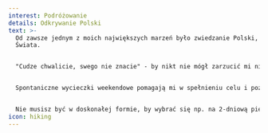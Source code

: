 ```yaml
---
interest: Podróżowanie
details: Odkrywanie Polski
text: >-
  Od zawsze jednym z moich największych marzeń było zwiedzanie Polski, Europy i
  Świata. 


  "Cudze chwalicie, swego nie znacie" - by nikt nie mógł zarzucić mi nieznajomości naszego pięknego kraju, póki co realizuję 1. etap mojego planu. 


  Spontaniczne wycieczki weekendowe pomagają mi w spełnieniu celu i poznaniu wyjątkowych miejsc Dolnego Śląska, Sudetów Zachodnich i Środkowych. To krainy pełne zaskakujących form skalnych i ciekawych szlaków turystycznych wiodących przez lasy, doliny i urokliwe miasteczka.  


  Nie musisz być w doskonałej formie, by wybrać się np. na 2-dniową pieszą wędrówkę najwyższym pasmem Sudetów - Karkonoszami. Wystarczy śpiwór, karimata, pozytywne nastawienie, zapał i rezerwacja w Schronisku Samotnia, skąd drugiego dnia możesz kontynuować wspinanie się na najwyższy szczyt na Dolnym Śląsku - Śnieżkę (1602 m n.p.m.)
icon: hiking
---
```

